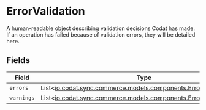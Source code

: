 # ErrorValidation

A human-readable object describing validation decisions Codat has made. If an operation has failed because of validation errors, they will be detailed here.


## Fields

| Field                                                                                                                | Type                                                                                                                 | Required                                                                                                             | Description                                                                                                          |
| -------------------------------------------------------------------------------------------------------------------- | -------------------------------------------------------------------------------------------------------------------- | -------------------------------------------------------------------------------------------------------------------- | -------------------------------------------------------------------------------------------------------------------- |
| `errors`                                                                                                             | List<[io.codat.sync.commerce.models.components.ErrorValidationItem](../../models/components/ErrorValidationItem.md)> | :heavy_minus_sign:                                                                                                   | N/A                                                                                                                  |
| `warnings`                                                                                                           | List<[io.codat.sync.commerce.models.components.ErrorValidationItem](../../models/components/ErrorValidationItem.md)> | :heavy_minus_sign:                                                                                                   | N/A                                                                                                                  |